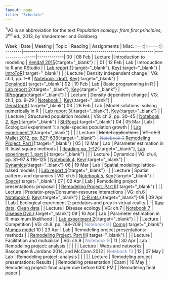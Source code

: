 ```yaml
---
layout: page
title: "Schedule"
---
```


<style>
.content {
  padding-top:    4rem;
  padding-bottom: 4rem;
}

@media (min-width: 48em) {
  .content {
    max-width: 50rem;
    margin-left: 16rem;
    margin-right: 2rem;
  }
}

@media (min-width: 64em) {
  .content {
    margin-left: 18rem;
    margin-right: 4rem;
  }
}
</style>

<sup>&#8224;</sup>VG is an abbreviation for the text *Population ecology: from first principles*, 2<sup>nd</sup> ed., 2013, by Vandermeer and Goldberg

Week |  Date  | Meeting |     Topic                                                      | Reading           | Assignments | Misc.
:---:|:------:|---------|----------------------------------------------------------------|-------------------|-------------|
00   | 08 Feb | Lecture | Introduction to modeling                                       | [Kendall 2015](http://onlinelibrary.wiley.com/doi/10.1890/14-2080.1/abstract){:target="_blank"}  | |
01   | 12 Feb |   Lab   | Introduction to R and RStudio                                  |                     | [Lab report 1](../Assignments/LabReports/LabReport_1.nb.html){:target="_blank"}, [Key](../Assignments/LabReports/LabReport_1_key.html){:target="_blank"} | [IntroToR](../Presentations/Lab1_IntroToR.html){:target="_blank"}
     |        | Lecture | Density independent change                                     | VG: ch.1, pp. 1–8   | [Notebook, draft](../Assignments/LectureNotebooks/Ch1_draft_Notebook), [Key](../Assignments/LectureNotebooks/Ch1Draft_Notebook_key.html){:target="_blank"} | [DensInd&Delta;](../Presentations/Lec02_03_DensIndGrowth.html){:target="_blank"}
02   | 19 Feb |   Lab   | Basic programming in R                                         |                     | [Lab report 2](../Assignments/LabReports/LabReport_2.nb.html){:target="_blank"}, [Key](../Assignments/LabReports/LabReport_2_key.html){:target="_blank"} | [RProgram](../Presentations/Lab02_ProgrammingR.html){:target="_blank"}
     |        | Lecture | Density dependent change                                       | VG: ch.1, pp. 9–29  | [Notebook 1](../Assignments/LectureNotebooks/Ch1_Notebook), [Key](../Assignments/LectureNotebooks/Ch1_Notebook_key.html){:target="_blank"}  | [DensDep&Delta;](../Presentations/Lec04_05_DensDep.html){:target="_blank"}
03   | 26 Feb |   Lab   | Model solutions: solving numerically in R                      |                     | [Lab report 3](../Assignments/LabReports/LabReport_3.html){:target="_blank"}, [Key](../Assignments/LabReports/LabReport_3_key.html){:target="_blank"} |
     |        | Lecture | Structured population models                                   | VG: ch.2, pp. 30–45 | [Notebook 2](../Assignments/LectureNotebooks/Ch2_Notebook), [Key](../Assignments/LectureNotebooks/Ch2_Notebook_key.html){:target="_blank"}   | [StrPops](../Presentations/Lec06_07_StrPops.html){:target="_blank"}
04   | 05 Mar |   Lab   | Ecological experiment 1: single-species population growth      |                     | [Lab experiment 1](../Assignments/LabExperiments/LabExperiment1.html){:target="_blank"} |
     |        | Lecture | ~~Model applications~~                                         | ~~VG: ch.3~~ [Mallet 2012, pp. 627–638](https://mallet.oeb.harvard.edu/files/malletlab/files/mallet_the_struggle_2012.pdf){:target="_blank"} | ~~<span style="color:#788bbb">Notebook 3</span>~~ [Remodeling Project, Part I](../Assignments/RemodelingProject/RemodelingPrject_LitSearch.html){:target="_blank"} |
05   | 12 Mar |   Lab   | Parameter estimation in R: least square methods                |                     | [Reading pp. 1–12](../Misc/Bonsall_and_Hassell_2005.pdf){:target="_blank"}, [Lab experiment 1, part II](../Assignments/LabExperiments/LabExperiment1Part2.html){:target="_blank"} |
     |        | Lecture | Dynamics                                                       | VG: ch.4, pp. 81–97 & 116–125 | [Notebook 4](../Assignments/LectureNotebooks/Ch4_Notebook), [Key](../Assignments/LectureNotebooks/Ch4_Notebook_key.html){:target="_blank"} | [Dynamics](../Presentations/Lec10_11_Dynamics.html){:target="_blank"}
06   | 19 Mar |   Lab   | Spatial modeling: lattice-based models                         |                     | [Lab report 4](../Assignments/LabReports/LabReport_4.html){:target="_blank"} |
     |        | Lecture | Spatial patterns and dynamics                                  | VG: ch.5            | [Notebook 5](../Assignments/LectureNotebooks/Ch5_Notebook), [Key](../Assignments/LectureNotebooks/Ch5_Notebook_key.html){:target="_blank"} | [Space](../Presentations/Lec12_13_Space.html){:target="_blank"}
07   | 02 Apr |   Lab   | Remodeling project presentations: proposal                     |                     | [Remodeling Project, Part II](../Assignments/RemodelingProject/RemodelingPrject_ProposalPres.html){:target="_blank"} |
     |        | Lecture | Predator-prey/Consumer-resourse interactions                   | VG: ch.6            | [Notebook 6](../Assignments/LectureNotebooks/Ch6_Notebook), [Key](../Assignments/LectureNotebooks/Ch6_Notebook_key.html){:target="_blank"} | [C-R ints.](../Presentations/Lec14_15_PredatorPrey.html){:target="_blank"}
08   | 09 Apr |   Lab   | Ecological experiment 2: predators and prey in virtual reality |                     | | [Raw data](../Assignments/LabExperiments/Experiment2/Pigmemberment_Raw.zip), [Clean data](../Assignments/LabExperiments/Experiment2/Pigmemberment_Clean.zip)
     |        | Lecture | Disease ecology		           	                             | VG: ch.7            | [Notebook 7](../Assignments/LectureNotebooks/Ch7_Notebook) | [Disease Dyn.](../Presentations/Lec16_17_Disease.html){:target="_blank"}
09   | 16 Apr |   Lab   | Parameter estimation in R: maximum likelihood                  |                     |  [Lab experiment 2](../Assignments/LabExperiments/Experiment2/LabExperiment2.html){:target="_blank"} |
     |        | Lecture | Competition  				                                     | VG: ch.8, pp. 198–209 | <span style="color:#788bbb">Notebook 8</span> | [Comp](../Presentations/Lec18_19_Competition){:target="_blank"} [Mumps model](https://www.ncbi.nlm.nih.gov/pmc/articles/PMC5800133/pdf/ijerph-15-00033.pdf)
10   | 23 Apr |   Lab   | Remodeling project presentations: methods                      |                     | [Remodeling Project, Part III](../Assignments/RemodelingProject/RemodelingProject_Methods.html){:target="_blank"} |
     |        | Lecture | Facilitation and mutualism                                     | VG: ch.9            | <span style="color:#788bbb">Notebook 9</span> |
11   | 30 Apr |   Lab   | Remodeling project: analysis                                   |                     | |
     |        | Lecture | Webs and networks                        		                 | Bascompte & Jordano 2014, and McCann 2012              | <span style="color:#788bbb">Notebook 10</span> |
12   | 07 May |   Lab   | Remodeling project: analysis                                   |                     | |
     |        | Lecture | Remodeling project presentations: Results                      |                     | Remodeling presentation |
Exam | 16 May |         | Remodeling project: final paper due before 6:00 PM             |                     | Remodeling final paper |
